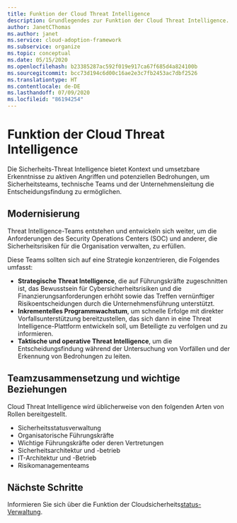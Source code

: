 ```yaml
---
title: Funktion der Cloud Threat Intelligence
description: Grundlegendes zur Funktion der Cloud Threat Intelligence.
author: JanetCThomas
ms.author: janet
ms.service: cloud-adoption-framework
ms.subservice: organize
ms.topic: conceptual
ms.date: 05/15/2020
ms.openlocfilehash: b23385287ac592f019e917ca67f685d4a824100b
ms.sourcegitcommit: bcc73d194c6d00c16ae2e3c7fb2453ac7dbf2526
ms.translationtype: HT
ms.contentlocale: de-DE
ms.lasthandoff: 07/09/2020
ms.locfileid: "86194254"
---
```

# <a name="function-of-cloud-threat-intelligence"></a>Funktion der Cloud Threat Intelligence

Die Sicherheits-Threat Intelligence bietet Kontext und umsetzbare Erkenntnisse zu aktiven Angriffen und potenziellen Bedrohungen, um Sicherheitsteams, technische Teams und der Unternehmensleitung die Entscheidungsfindung zu ermöglichen.

## <a name="modernization"></a>Modernisierung

Threat Intelligence-Teams entstehen und entwickeln sich weiter, um die Anforderungen des Security Operations Centers (SOC) und anderer, die Sicherheitsrisiken für die Organisation verwalten, zu erfüllen.

Diese Teams sollten sich auf eine Strategie konzentrieren, die Folgendes umfasst:

- **Strategische Threat Intelligence**, die auf Führungskräfte zugeschnitten ist, das Bewusstsein für Cybersicherheitsrisiken und die Finanzierungsanforderungen erhöht sowie das Treffen vernünftiger Risikoentscheidungen durch die Unternehmensführung unterstützt.
- **Inkrementelles Programmwachstum**, um schnelle Erfolge mit direkter Vorfallsunterstützung bereitzustellen, das sich dann in eine Threat Intelligence-Plattform entwickeln soll, um Beteiligte zu verfolgen und zu informieren.
- **Taktische und operative Threat Intelligence**, um die Entscheidungsfindung während der Untersuchung von Vorfällen und der Erkennung von Bedrohungen zu leiten.

## <a name="team-composition-and-key-relationships"></a>Teamzusammensetzung und wichtige Beziehungen

Cloud Threat Intelligence wird üblicherweise von den folgenden Arten von Rollen bereitgestellt.

- Sicherheitsstatusverwaltung
- Organisatorische Führungskräfte
- Wichtige Führungskräfte oder deren Vertretungen
- Sicherheitsarchitektur und -betrieb
- IT-Architektur und -Betrieb
- Risikomanagementeams

## <a name="next-steps"></a>Nächste Schritte

Informieren Sie sich über die Funktion der Cloudsicherheits[status-Verwaltung](./cloud-security-posture-management.md).
